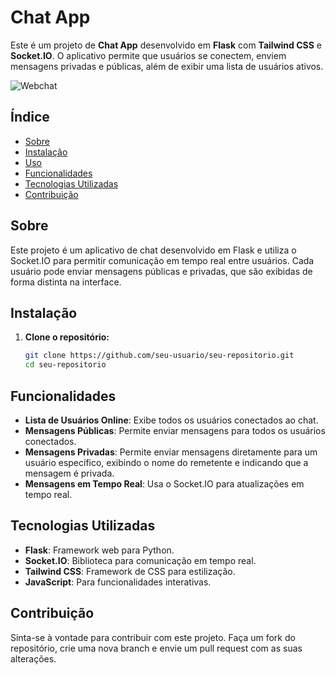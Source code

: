 # Chat App

Este é um projeto de **Chat App** desenvolvido em **Flask** com **Tailwind CSS** e **Socket.IO**. O aplicativo permite que usuários se conectem, enviem mensagens privadas e públicas, além de exibir uma lista de usuários ativos.

![Webchat](static/imagens/webchat(3).png)


## Índice

- [Sobre](#sobre)
- [Instalação](#instalação)
- [Uso](#uso)
- [Funcionalidades](#funcionalidades)
- [Tecnologias Utilizadas](#tecnologias-utilizadas)
- [Contribuição](#contribuição)

## Sobre

Este projeto é um aplicativo de chat desenvolvido em Flask e utiliza o Socket.IO para permitir comunicação em tempo real entre usuários. Cada usuário pode enviar mensagens públicas e privadas, que são exibidas de forma distinta na interface.

## Instalação

1. **Clone o repositório:**
   ```bash
   git clone https://github.com/seu-usuario/seu-repositorio.git
   cd seu-repositorio
## Funcionalidades

- **Lista de Usuários Online**: Exibe todos os usuários conectados ao chat.
- **Mensagens Públicas**: Permite enviar mensagens para todos os usuários conectados.
- **Mensagens Privadas**: Permite enviar mensagens diretamente para um usuário específico, exibindo o nome do remetente e indicando que a mensagem é privada.
- **Mensagens em Tempo Real**: Usa o Socket.IO para atualizações em tempo real.

## Tecnologias Utilizadas

- **Flask**: Framework web para Python.
- **Socket.IO**: Biblioteca para comunicação em tempo real.
- **Tailwind CSS**: Framework de CSS para estilização.
- **JavaScript**: Para funcionalidades interativas.

## Contribuição

Sinta-se à vontade para contribuir com este projeto. Faça um fork do repositório, crie uma nova branch e envie um pull request com as suas alterações.
